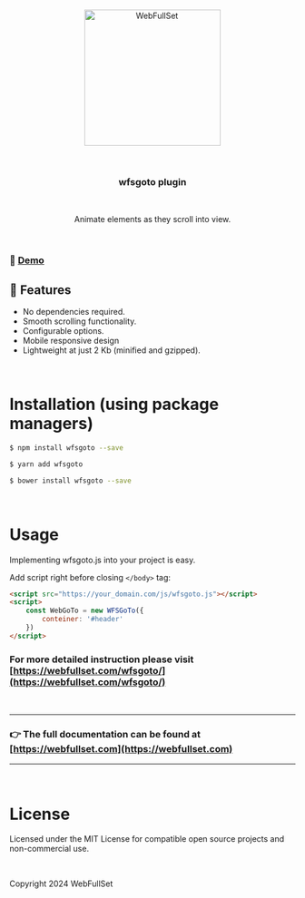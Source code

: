 <p align="center">
<br>
	<a href="https://webfullset.com" title="Visit WebFullSet home page">
		<img src="https://webfullset.com/wp-content/uploads/2024/08/WFS-logo.svg" alt="WebFullSet" width="240">
	</a>
</p>
<br>
<h3 align="center">wfsgoto plugin</h3>
<br>
<p align="center">Animate elements as they scroll into view.</p>
<br>

### 🚀 [Demo](https://webfullset.com/wfsgoto-demo/)

## 🌟 Features

- No dependencies required.
- Smooth scrolling functionality.
- Configurable options.
- Mobile responsive design
- Lightweight at just 2 Kb (minified and gzipped).

<br>

# Installation (using package managers)

```bash
$ npm install wfsgoto --save
```

```bash
$ yarn add wfsgoto
```

```bash
$ bower install wfsgoto --save
```

<br>

# Usage

Implementing wfsgoto.js into your project is easy.
<br>

Add script right before closing ``</body>`` tag:

```html
<script src="https://your_domain.com/js/wfsgoto.js"></script>
<script>
    const WebGoTo = new WFSGoTo({
        conteiner: '#header'
    })
</script>
```

### For more detailed instruction please visit [https://webfullset.com/wfsgoto/](https://webfullset.com/wfsgoto/)

<br>

---

###  👉 The full documentation can be found at [https://webfullset.com](https://webfullset.com)

---

<br>

# License

Licensed under the MIT License for compatible open source projects and non-commercial use.

<br>

Copyright 2024 WebFullSet
